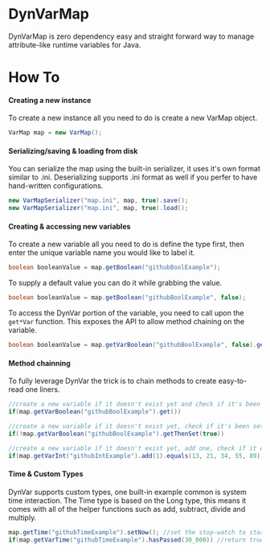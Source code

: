 # DynVarMap
DynVarMap is zero dependency easy and straight forward way to manage attribute-like runtime variables for Java.

# How To
#### Creating a new instance
To create a new instance all you need to do is create a new VarMap object.
```java
VarMap map = new VarMap();
```

#### Serializing/saving & loading from disk
You can serialize the map using the built-in serializer, it uses it's own format similar to .ini.
Deserializing supports .ini format as well if you perfer to have hand-written configurations.
```java
new VarMapSerializer("map.ini", map, true).save();
new VarMapSerializer("map.ini", map, true).load();
```

#### Creating & accessing new variables
To create a new variable all you need to do is define the type first, then enter the unique variable name you would like to label it.
```java
boolean booleanValue = map.getBoolean("githubBoolExample");
```
To supply a default value you can do it while grabbing the value.
```java
boolean booleanValue = map.getBoolean("githubBoolExample", false);
```
To access the DynVar portion of the variable, you need to call upon the `get*Var` function. This exposes the API to allow method chaining on the variable.
```java
boolean booleanValue = map.getVarBoolean("githubBoolExample", false).get();
```

#### Method chainning
To fully leverage DynVar the trick is to chain methods to create easy-to-read one liners.
```java
//create a new variable if it doesn't exist yet and check if it's been set to true, if it has execute the code below
if(map.getVarBoolean("githubBoolExample").get())
```
```java
//create a new variable if it doesn't exist yet, check if it's been set as true, if it hasn't execute the code below, either way set it to being set as true
if(!map.getVarBoolean("githubBoolExample").getThenSet(true))
```
```java
//create a new variable if it doesn't exist yet, add one, check if it equals any of the numbers, if it does execute the code below
if(map.getVarInt("githubIntExample").add(1).equals(13, 21, 34, 55, 89))
```

#### Time & Custom Types
DynVar supports custom types, one built-in example common is system time interaction. The Time type is based on the Long type, this means it comes with all of the helper functions such as add, subtract, divide and multiply.
```java
map.getTime("githubTimeExample").setNow(); //set the stop-watch to start counting now
if(map.getVarTime("githubTimeExample").hasPassed(30_000)) //return true if 30 seconds have passed
```